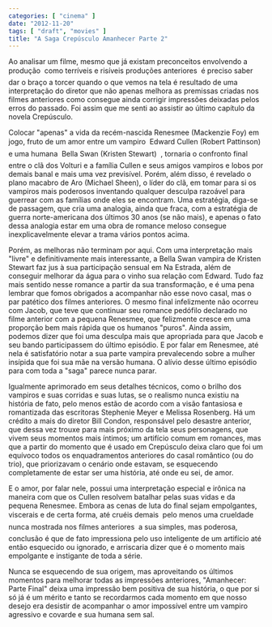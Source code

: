 ```yaml
---
categories: [ "cinema" ]
date: "2012-11-20"
tags: [ "draft", "movies" ]
title: "A Saga Crepúsculo Amanhecer Parte 2"
---
```

Ao analisar um filme, mesmo que já existam preconceitos envolvendo
a produção  como terríveis e risíveis produções anteriores 
é preciso saber dar o braço a torcer quando o que vemos na tela é
resultado de uma interpretação do diretor que não apenas melhora as
premissas criadas nos filmes anteriores como consegue ainda corrigir
impressões deixadas pelos erros do passado. Foi assim que me senti ao
assistir ao último capítulo da novela Crepúsculo.

Colocar "apenas" a vida da recém-nascida Renesmee (Mackenzie Foy)
em jogo, fruto de um amor entre um vampiro  Edward Cullen (Robert
Pattinson)  e uma humana  Bella Swan (Kristen Stewart)  , tornaria o
confronto final entre o clã dos Volturi e a família Cullen e seus amigos
vampiros e lobos por demais banal e mais uma vez previsível. Porém,
além disso, é revelado o plano macabro de Aro (Michael Sheen), o
líder do clã, em tomar para si os vampiros mais poderosos inventando
qualquer desculpa razoável para guerrear com as famílias onde eles se
encontram. Uma estratégia, diga-se de passagem, que cria uma analogia,
ainda que fraca, com a estratégia de guerra norte-americana dos
últimos 30 anos (se não mais), e apenas o fato dessa analogia estar
em uma obra de romance meloso consegue inexplicavelmente elevar a trama
vários pontos acima.

Porém, as melhoras não terminam por aqui. Com uma interpretação mais
"livre" e definitivamente mais interessante, a Bella Swan vampira de
Kristen Stewart faz jus à sua participação sensual em Na Estrada, além
de conseguir melhorar da água para o vinho sua relação com Edward. Tudo
faz mais sentido nesse romance a partir da sua transformação, e é
uma pena lembrar que fomos obrigados a acompanhar não esse novo casal,
mas o par patético dos filmes anteriores. O mesmo final infelizmente
não ocorreu com Jacob, que teve que continuar seu romance pedófilo
declarado no filme anterior com a pequena Renesmee, que felizmente cresce
em uma proporção bem mais rápida que os humanos "puros". Ainda assim,
podemos dizer que foi uma desculpa mais que apropriada para que Jacob e
seu bando participassem do último episódio. E por falar em Renesmee,
até nela é satisfatório notar a sua parte vampira prevalecendo sobre
a mulher insípida que foi sua mãe na versão humana. O alívio desse
último episódio para com toda a "saga" parece nunca parar.

Igualmente aprimorado em seus detalhes técnicos, como o brilho dos
vampiros e suas corridas e suas lutas, se o realismo nunca existiu na
história de fato, pelo menos estão de acordo com a visão fantasiosa
e romantizada das escritoras Stephenie Meyer e Melissa Rosenberg. Há
um crédito a mais do diretor Bill Condon, responsável pelo desastre
anterior, que dessa vez trouxe para mais próximo da tela seus
personagens, que vivem seus momentos mais íntimos; um artifício comum
em romances, mas que a partir do momento que é usado em Crepúsculo
deixa claro que foi um equívoco todos os enquadramentos anteriores do
casal romântico (ou do trio), que priorizavam o cenário onde estavam,
se esquecendo completamente de estar ser uma história, até onde eu sei,
de amor.

E o amor, por falar nele, possui uma interpretação especial e irônica
na maneira com que os Cullen resolvem batalhar pelas suas vidas e da
pequena Renesmee. Embora as cenas de luta do final sejam empolgantes,
viscerais e de certa forma, até cruéis demais  pelo menos uma
crueldade nunca mostrada nos filmes anteriores  a sua simples, mas
poderosa, conclusão é que de fato impressiona pelo uso inteligente de
um artifício até então esquecido ou ignorado, e arriscaria dizer que
é o momento mais empolgante e instigante de toda a série.

Nunca se esquecendo de sua origem, mas aproveitando os últimos momentos
para melhorar todas as impressões anteriores, "Amanhecer: Parte Final"
deixa uma impressão bem positiva de sua história, o que por si só já
é um mérito e tanto se recordarmos cada momento em que nosso desejo
era desistir de acompanhar o amor impossível entre um vampiro agressivo
e covarde e sua humana sem sal.

